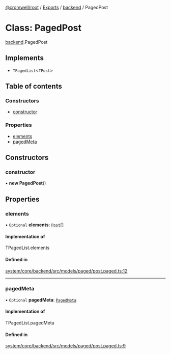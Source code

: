 [@cromwell/root](../README.md) / [Exports](../modules.md) / [backend](../modules/backend.md) / PagedPost

# Class: PagedPost

[backend](../modules/backend.md).PagedPost

## Implements

- `TPagedList`<`TPost`\>

## Table of contents

### Constructors

- [constructor](#constructor)

### Properties

- [elements](#elements)
- [pagedMeta](#pagedmeta)

## Constructors

### constructor

• **new PagedPost**()

## Properties

### elements

• `Optional` **elements**: [`Post`](./backend.Post.md)[]

#### Implementation of

TPagedList.elements

#### Defined in

[system/core/backend/src/models/paged/post.paged.ts:12](https://github.com/CromwellCMS/Cromwell/blob/master/system/core/backend/src/models/paged/post.paged.ts#L12)

___

### pagedMeta

• `Optional` **pagedMeta**: [`PagedMeta`](./backend.PagedMeta.md)

#### Implementation of

TPagedList.pagedMeta

#### Defined in

[system/core/backend/src/models/paged/post.paged.ts:9](https://github.com/CromwellCMS/Cromwell/blob/master/system/core/backend/src/models/paged/post.paged.ts#L9)

